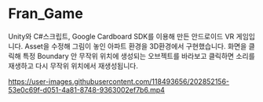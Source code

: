 # Fran_Game
Unity와 C#스크립트, Google Cardboard SDK를 이용해 만든 안드로이드 VR 게임입니다.
Asset을 수정해 그림이 놓인 아파트 환경을 3D환경에서 구현했습니다.
화면을 클릭해 특정 Boundary 안 무작위 위치에 생성되는 오브젝트를 바라보고 클릭하면 소리를 재생하고 다시 무작위 위치에서 재생성됩니다.




https://user-images.githubusercontent.com/118493656/202852156-53e0c69f-d051-4a81-8748-9363002ef7b6.mp4


